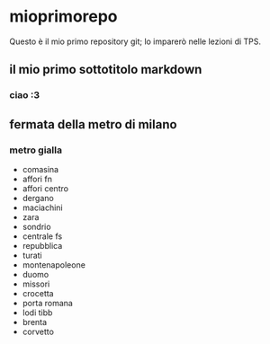 # mioprimorepo
Questo è il mio primo repository git; lo imparerò nelle lezioni di TPS.
## il mio primo sottotitolo markdown
### ciao :3
## fermata della metro di milano
### metro gialla
- comasina
- affori fn
- affori centro
- dergano
- maciachini
- zara
- sondrio
- centrale fs
- repubblica
- turati
- montenapoleone
- duomo
- missori
- crocetta
- porta romana
- lodi tibb
- brenta
- corvetto